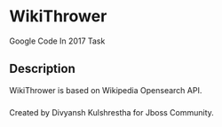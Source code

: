 # WikiThrower
Google Code In 2017 Task

## Description
WikiThrower is based on Wikipedia Opensearch API.

###
Created by Divyansh Kulshrestha for Jboss Community.
